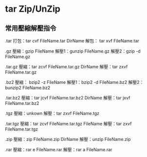 # tar Zip/UnZip
## 常用壓縮解壓指令
.tar
打包：tar cvf FileName.tar DirName
解包： tar xvf FileName.tar

.gz
壓縮：gzip FileName
解壓1：gunzip FileName.gz
解壓2：gzip -d FileName.gz

.tar.gz
壓縮：tar zcvf FileName.tar.gz DirName
解壓：tar zxvf FileName.tar.gz

.bz2
壓縮： bzip2 -z FileName
解壓1：bzip2 -d FileName.bz2
解壓2：bunzip2 FileName.bz2

.tar.bz2
壓縮：tar jcvf FileName.tar.bz2 DirName
解壓：tar jxvf FileName.tar.bz2

.tgz
壓縮：unkown
解壓：tar zxvf FileName.tgz

.tar.tgz
壓縮：tar zcvf FileName.tar.tgz FileName
解壓：tar zxvf FileName.tar.tgz

.zip
壓縮：zip FileName.zip DirName
解壓：unzip FileName.zip

.rar
壓縮：rar e FileName.rar
解壓：rar a FileName.rar